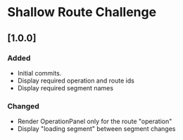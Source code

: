 # Shallow Route Challenge

## [1.0.0]

### Added

- Initial commits.
- Display required operation and route ids
- Display required segment names

### Changed

- Render OperationPanel only for the route "operation"
- Display "loading segment" between segment changes
